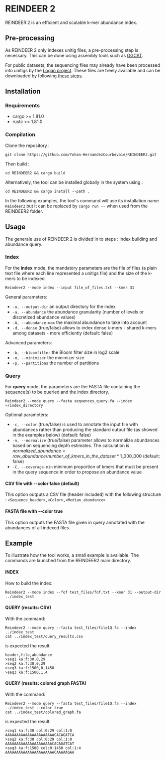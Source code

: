 # REINDEER 2

REINDEER 2 is an efficient and scalable k-mer abundance index.

## Pre-processing

As REINDEER 2 only indexes unitig files, a pre-processing step is necessary. This can be done using assembly tools such as [GGCAT](https://github.com/algbio/ggcat).

For public datasets, the sequencing files may already have been processed into unitigs by the [Logan project](https://github.com/IndexThePlanet/Logan). These files are freely available and can be downloaded by following [these steps](https://github.com/IndexThePlanet/Logan/blob/main/Accessions.md).   

## Installation

### Requirements

- cargo >= 1.81.0
- rustc >= 1.81.0

### Compilation

Clone the repository :

```
git clone https://github.com/Yohan-HernandezCourbevoie/REINDEER2.git 
```

Then build :

```
cd REINDEER2 && cargo build
```

Alternatively, the tool can be installed globally in the system using :

```
cd REINDEER2 && cargo install --path .
```

In the following examples, the tool's command will use its installation name `Reindeer2` but it can be replaced by `cargo run --` when used from the REINDEER2 folder.


## Usage

The generale use of REINDEER 2 is divided in to steps : index building and abundance query.

### Index

For the **index** mode, the mandatory parameters are the file of files (a plain text file where each line represented a unitigs file) and the size of the k-mers to be indexed.

`Reindeer2 --mode index --input file_of_files.txt --kmer 31`


General parameters:
- `-o, --output-dir` an output directory for the index
- `-a, --abundance` the abundance granularity (number of levels or discretized abundance values)
- `-A, --abundance-max` the maximal abundance to take into account
- `-d, --dense` (true/false) allows to index dense k-mers - shared k-mers among datasets - more efficiently (default: false)
<!-- - `-u, --muset` (true/false) the index takes as input the output directory of Muset, containing at least 'unitigs.fa' and 'unitigs.abundance.mat' (default: false) -->

Advanced parameters: 
- `-b, --bloomfilter` the Bloom filter size in log2 scale
- `-m, --minimizer` the minimizer size
- `-p, --partitions` the number of partitions



### Query

For **query** mode, the parameters are the FASTA file containing the sequence(s) to be queried and the index directory.

`Reindeer2 --mode query --fasta sequences_query.fa --index ~/index_directory`

Optional parameters:
- `-c, --color` (true/false) is used to annotate the input file with abundances rather than producing the standard output file (as showed in the examples below) (default: false)
- `-n, --normalize` (true/false) parameter allows to normalize abundances based on sequencing depth estimates. The calculation is $normalized\_abundance = raw\_abundance / number\_of\_kmers\_in\_the\_dataset * 1\_000\_000$ (default: false)
- `-C, --coverage-min` minimum proportion of kmers that must be present in the query sequence in order to propose an abundance value

#### CSV file with --color false (default)

This option outputs a CSV file (header included) with the following structure : `<Sequence_header>,<Color>,<Median_abundance>`

#### FASTA file with --color true

This option outputs the FASTA file given in query annotated with the abundances of all indexed files.

## Example

To illustrate how the tool works, a small example is available. The commands are launched from the REINDEER2 main directory.

#### INDEX
How to build the index:
```
Reindeer2 --mode index --fof test_files/fof.txt --kmer 31 --output-dir ../index_test
```

#### QUERY (results: CSV)
With the command:
```
Reindeer2 --mode query --fasta test_files/file1Q.fa --index ../index_test
cat ../index_test/query_results.csv
```
is expected the result:
```
header,file,abundance
>seq1 ka:f:30,0,29
>seq2 ka:f:30,0,29
>seq3 ka:f:1500,0,1450
>seq3 ka:f:1500,1,4
```


#### QUERY (results: colored graph FASTA)
With the command:
```
Reindeer2 --mode query --fasta test_files/file1Q.fa --index ../index_test --color true 
cat ../index_test/colored_graph.fa
```
is expected the result:
```
>seq1 ka:f:30 col:0:29 col:1:0
AAAAAAAAAAAAAAAAAAAAAACACAGATCA
>seq2 ka:f:30 col:0:29 col:1:0
AAAAAAAAAAAAAAAAAAAAACACAGATCAT
>seq3 ka:f:1500 col:0:1450 col:1:4
AAAAAAAAAAAAAAAAAAAAAACAAAAAGAA
```



